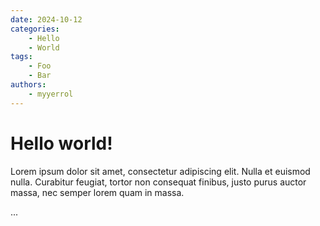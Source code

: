 ```yaml
---
date: 2024-10-12
categories:
    - Hello
    - World
tags:
    - Foo
    - Bar
authors:
    - myyerrol
---
```


# Hello world!

Lorem ipsum dolor sit amet, consectetur adipiscing elit. Nulla et euismod
nulla. Curabitur feugiat, tortor non consequat finibus, justo purus auctor
massa, nec semper lorem quam in massa.

<!-- more -->
...
